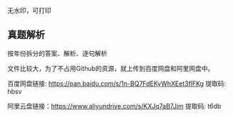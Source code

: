无水印，可打印

## 真题解析
按年份拆分的答案、解析、逐句解析

文件比较大，为了不占用Github的资源，就上传到百度网盘和阿里网盘中。

百度网盘链接: https://pan.baidu.com/s/1n-BQ7FdEKyWhXEet3flFKg 提取码: hbsv

阿里云盘链接：https://www.aliyundrive.com/s/KXJq7aB7Jim 提取码: t6db
